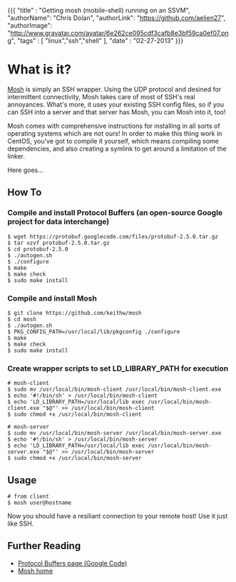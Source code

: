 {{{
  "title" : "Getting mosh (mobile-shell) running on an SSVM",
  "authorName": "Chris Dolan",
  "authorLink": "https://github.com/aelien27",
  "authorImage": "http://www.gravatar.com/avatar/6e262ce095cdf3cafb8e3bf59ca0ef07.png",
  "tags" : [ "linux","ssh","shell" ],
  "date" : "02-27-2013"
}}}

# What is it?

[Mosh](http://mosh.mit.edu/) is simply an SSH wrapper. Using the UDP protocol and desined for intermittent connectivity, Mosh takes care of most of SSH's real annoyances. What's more, it uses your existing SSH config files, so if you can SSH into a server and that server has Mosh, you can Mosh into it, too!

Mosh comes with comprehensive instructions for installing in all sorts of operating systems which are not ours! In order to make this thing work in CentOS, you've got to compile it yourself, which means compiling some dependencies, and also creating a symlink to get around a limitation of the linker.

Here goes...

## How To

### Compile and install Protocol Buffers (an open-source Google project for data interchange)

    $ wget https://protobuf.googlecode.com/files/protobuf-2.5.0.tar.gz
	$ tar xzvf protobuf-2.5.0.tar.gz
	$ cd protobuf-2.5.0
	$ ./autogen.sh
	$ ./configure
	$ make
	$ make check
	$ sudo make install

### Compile and install Mosh

    $ git clone https://github.com/keithw/mosh
	$ cd mosh
	$ ./autogen.sh
	$ PKG_CONFIG_PATH=/usr/local/lib/pkgconfig ./configure
	$ make
	$ make check
	$ sudo make install

### Create wrapper scripts to set LD_LIBRARY_PATH for execution

	# mosh-client
    $ sudo mv /usr/local/bin/mosh-client /usr/local/bin/mosh-client.exe
	$ echo '#!/bin/sh' > /usr/local/bin/mosh-client
	$ echo 'LD_LIBRARY_PATH=/usr/local/lib exec /usr/local/bin/mosh-client.exe "$@"' >> /usr/local/bin/mosh-client
	$ sudo chmod +x /usr/local/bin/mosh-client

	# mosh-server
    $ sudo mv /usr/local/bin/mosh-server /usr/local/bin/mosh-server.exe
	$ echo '#!/bin/sh' > /usr/local/bin/mosh-server
	$ echo 'LD_LIBRARY_PATH=/usr/local/lib exec /usr/local/bin/mosh-server.exe "$@"' >> /usr/local/bin/mosh-server
	$ sudo chmod +x /usr/local/bin/mosh-server

## Usage

	# from client
	$ mosh user@hostname

Now you should have a resiliant connection to your remote host! Use it just like SSH.

## Further Reading

- [Protocol Buffers page (Google Code)](https://code.google.com/p/protobuf/)
- [Mosh home](http://mosh.mit.edu/)
